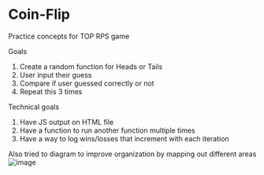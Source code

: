 # Coin-Flip
Practice concepts for TOP RPS game

Goals
1. Create a random function for Heads or Tails
2. User input their guess
3. Compare if user guessed correctly or not
4. Repeat this 3 times

Technical goals
1. Have JS output on HTML file
2. Have a function to run another function multiple times
3. Have a way to log wins/losses that increment with each iteration

Also tried to diagram to improve organization by mapping out different areas
![image](https://user-images.githubusercontent.com/37420431/150700967-4e3ee751-2d92-4bf5-8c6a-0fc54e2d12d9.png)
